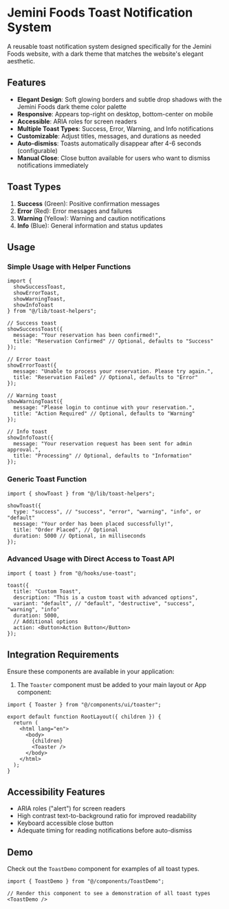 # Jemini Foods Toast Notification System

A reusable toast notification system designed specifically for the Jemini Foods website, with a dark theme that matches the website's elegant aesthetic.

## Features

- **Elegant Design**: Soft glowing borders and subtle drop shadows with the Jemini Foods dark theme color palette
- **Responsive**: Appears top-right on desktop, bottom-center on mobile
- **Accessible**: ARIA roles for screen readers
- **Multiple Toast Types**: Success, Error, Warning, and Info notifications
- **Customizable**: Adjust titles, messages, and durations as needed
- **Auto-dismiss**: Toasts automatically disappear after 4-6 seconds (configurable)
- **Manual Close**: Close button available for users who want to dismiss notifications immediately

## Toast Types

1. **Success** (Green): Positive confirmation messages
2. **Error** (Red): Error messages and failures
3. **Warning** (Yellow): Warning and caution notifications
4. **Info** (Blue): General information and status updates

## Usage

### Simple Usage with Helper Functions

```tsx
import { 
  showSuccessToast, 
  showErrorToast,
  showWarningToast,
  showInfoToast
} from "@/lib/toast-helpers";

// Success toast
showSuccessToast({
  message: "Your reservation has been confirmed!",
  title: "Reservation Confirmed" // Optional, defaults to "Success"
});

// Error toast
showErrorToast({
  message: "Unable to process your reservation. Please try again.",
  title: "Reservation Failed" // Optional, defaults to "Error"
});

// Warning toast
showWarningToast({
  message: "Please login to continue with your reservation.",
  title: "Action Required" // Optional, defaults to "Warning"
});

// Info toast
showInfoToast({
  message: "Your reservation request has been sent for admin approval.",
  title: "Processing" // Optional, defaults to "Information"
});
```

### Generic Toast Function

```tsx
import { showToast } from "@/lib/toast-helpers";

showToast({
  type: "success", // "success", "error", "warning", "info", or "default"
  message: "Your order has been placed successfully!",
  title: "Order Placed", // Optional
  duration: 5000 // Optional, in milliseconds
});
```

### Advanced Usage with Direct Access to Toast API

```tsx
import { toast } from "@/hooks/use-toast";

toast({
  title: "Custom Toast",
  description: "This is a custom toast with advanced options",
  variant: "default", // "default", "destructive", "success", "warning", "info"
  duration: 5000,
  // Additional options
  action: <Button>Action Button</Button>
});
```

## Integration Requirements

Ensure these components are available in your application:

1. The `Toaster` component must be added to your main layout or App component:

```tsx
import { Toaster } from "@/components/ui/toaster";

export default function RootLayout({ children }) {
  return (
    <html lang="en">
      <body>
        {children}
        <Toaster />
      </body>
    </html>
  );
}
```

## Accessibility Features

- ARIA roles ("alert") for screen readers
- High contrast text-to-background ratio for improved readability
- Keyboard accessible close button
- Adequate timing for reading notifications before auto-dismiss

## Demo

Check out the `ToastDemo` component for examples of all toast types.

```tsx
import { ToastDemo } from "@/components/ToastDemo";

// Render this component to see a demonstration of all toast types
<ToastDemo />
```